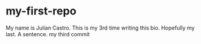 # my-first-repo
My name is Julian Castro. This is my 3rd time writing this bio. Hopefully my last. A sentence. 
my third commit